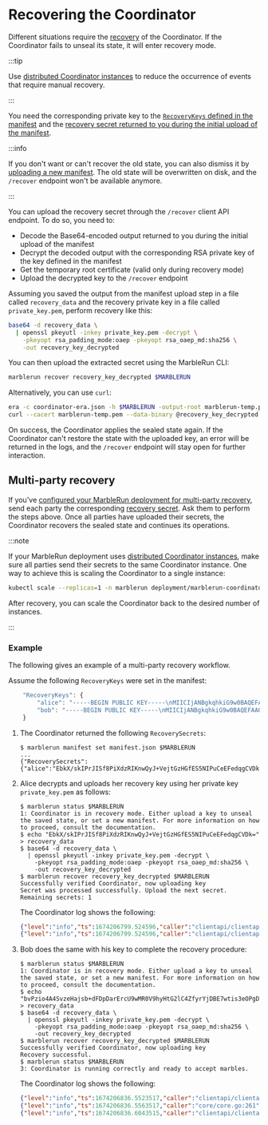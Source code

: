 # Recovering the Coordinator

Different situations require the [recovery](../features/recovery.md) of the Coordinator.
If the Coordinator fails to unseal its state, it will enter recovery mode.

:::tip

Use [distributed Coordinator instances](../features/recovery.md#distributed-coordinator) to reduce the occurrence of events that require manual recovery.

:::

You need the corresponding private key to the [`RecoveryKeys` defined in the manifest](define-manifest.md#recoverykeys) and the [recovery secret returned to you during the initial upload of the manifest](set-manifest.md).

:::info

If you don't want or can't recover the old state, you can also dismiss it by [uploading a new manifest](set-manifest.md).
The old state will be overwritten on disk, and the `/recover` endpoint won't be available anymore.

:::

You can upload the recovery secret through the `/recover` client API endpoint. To do so, you need to:

* Decode the Base64-encoded output returned to you during the initial upload of the manifest
* Decrypt the decoded output with the corresponding RSA private key of the key defined in the manifest
* Get the temporary root certificate (valid only during recovery mode)
* Upload the decrypted key to the `/recover` endpoint

Assuming you saved the output from the manifest upload step in a file called `recovery_data` and the recovery private key in a file called `private_key.pem`, perform recovery like this:

```bash
base64 -d recovery_data \
  | openssl pkeyutl -inkey private_key.pem -decrypt \
    -pkeyopt rsa_padding_mode:oaep -pkeyopt rsa_oaep_md:sha256 \
    -out recovery_key_decrypted
```

You can then upload the extracted secret using the MarbleRun CLI:

```bash
marblerun recover recovery_key_decrypted $MARBLERUN
```

Alternatively, you can use `curl`:
```bash
era -c coordinator-era.json -h $MARBLERUN -output-root marblerun-temp.pem
curl --cacert marblerun-temp.pem --data-binary @recovery_key_decrypted https://$MARBLERUN/recover
```

On success, the Coordinator applies the sealed state again. If the Coordinator can't restore the state with the uploaded key, an error will be returned in the logs, and the `/recover` endpoint will stay open for further interaction.

## Multi-party recovery

<enterpriseBanner/>

If you've [configured your MarbleRun deployment for multi-party recovery](define-manifest.md#multi-party-recovery), send each party the corresponding [recovery secret](set-manifest.md). Ask them to perform the steps above. Once all parties have uploaded their secrets, the Coordinator recovers the sealed state and continues its operations.

:::note

If your MarbleRun deployment uses [distributed Coordinator instances](../features/recovery.md#distributed-coordinator), make sure all parties send their secrets to the same Coordinator instance.
One way to achieve this is scaling the Coordinator to a single instance:

```bash
kubectl scale --replicas=1 -n marblerun deployment/marblerun-coordinator
```

After recovery, you can scale the Coordinator back to the desired number of instances.

:::

### Example

The following gives an example of a multi-party recovery workflow.

Assume the following `RecoveryKeys` were set in the manifest:

```javascript
    "RecoveryKeys": {
        "alice": "-----BEGIN PUBLIC KEY-----\nMIICIjANBgkqhkiG9w0BAQEFAAOCAg8AMIICCgKCAgEAk/6gfFF+cbcTlj8MT+4M\njjpM+suTwNM9gjv47EAAQ==\n-----END PUBLIC KEY-----\n",
        "bob": "-----BEGIN PUBLIC KEY-----\nMIICIjANBgkqhkiG9w0BAQEFAAOCAg8AMIICCgKCAgEAsnOEAvynVrbgLdp0lwcp\nk2k04+n4op6tp1Yw2OaDbEAAQ==\n-----END PUBLIC KEY-----\n"
    }
```

1. The Coordinator returned the following `RecoverySecrets`:

    ```shell-session
    $ marblerun manifest set manifest.json $MARBLERUN
    ...
    {"RecoverySecrets":{"alice":"EbkX/skIPrJISf8PiXdzRIKnwQyJ+VejtGzHGfES5NIPuCeEFedqgCVDk=","bob":"bvPzio4A4SvzeHajsb+dFDpDarErcU9wMR0V9hyHtG2lC4ZfyrYjDBE7wtis3eOPgDaMG/HCt="}}
    ```

2. Alice decrypts and uploads her recovery key using her private key `private_key.pem` as follows:

    ```shell-session
    $ marblerun status $MARBLERUN
    1: Coordinator is in recovery mode. Either upload a key to unseal the saved state, or set a new manifest. For more information on how to proceed, consult the documentation.
    $ echo "EbkX/skIPrJISf8PiXdzRIKnwQyJ+VejtGzHGfES5NIPuCeEFedqgCVDk=" > recovery_data
    $ base64 -d recovery_data \
      | openssl pkeyutl -inkey private_key.pem -decrypt \
        -pkeyopt rsa_padding_mode:oaep -pkeyopt rsa_oaep_md:sha256 \
        -out recovery_key_decrypted
    $ marblerun recover recovery_key_decrypted $MARBLERUN
    Successfully verified Coordinator, now uploading key
    Secret was processed successfully. Upload the next secret. Remaining secrets: 1
    ```

    The Coordinator log shows the following:

    ```json
    {"level":"info","ts":1674206799.524596,"caller":"clientapi/clientapi.go:234","msg":"Recover called"}
    {"level":"info","ts":1674206799.524596,"caller":"clientapi/clientapi.go:253","msg":"Recover: recovery incomplete, more keys needed","remaining":1}
    ```

3. Bob does the same with his key to complete the recovery procedure:

    ```shell-session
    $ marblerun status $MARBLERUN
    1: Coordinator is in recovery mode. Either upload a key to unseal the saved state, or set a new manifest. For more information on how to proceed, consult the documentation.
    $ echo "bvPzio4A4SvzeHajsb+dFDpDarErcU9wMR0V9hyHtG2lC4ZfyrYjDBE7wtis3eOPgDaMG/HCt=" > recovery_data
    $ base64 -d recovery_data \
      | openssl pkeyutl -inkey private_key.pem -decrypt \
        -pkeyopt rsa_padding_mode:oaep -pkeyopt rsa_oaep_md:sha256 \
        -out recovery_key_decrypted
    $ marblerun recover recovery_key_decrypted $MARBLERUN
    Successfully verified Coordinator, now uploading key
    Recovery successful.
    $ marblerun status $MARBLERUN
    3: Coordinator is running correctly and ready to accept marbles.
    ```

    The Coordinator log shows the following:

    ```json
    {"level":"info","ts":1674206836.5523517,"caller":"clientapi/clientapi.go:234","msg":"Recover called"}
    {"level":"info","ts":1674206836.5563517,"caller":"core/core.go:261","msg":"generating quote"}
    {"level":"info","ts":1674206836.6043515,"caller":"clientapi/clientapi.go:281","msg":"Recover successful"}
    ```
